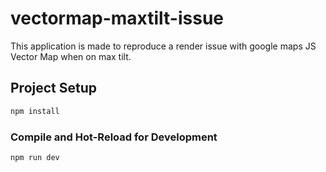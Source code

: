 # vectormap-maxtilt-issue

This application is made to reproduce a render issue with google maps JS Vector Map when on max tilt.


## Project Setup

```sh
npm install
```

### Compile and Hot-Reload for Development

```sh
npm run dev
```
